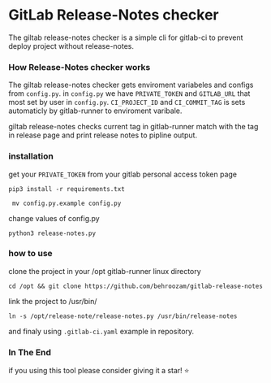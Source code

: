 # GitLab Release-Notes checker 

The giltab release-notes checker is a simple cli for gitlab-ci to prevent deploy project without release-notes.

### How Release-Notes checker works

The giltab release-notes checker gets enviroment variabeles and configs from `config.py`.
in `config.py` we have `PRIVATE_TOKEN` and `GITLAB_URL` that most set by user in `config.py`.
`CI_PROJECT_ID` and `CI_COMMIT_TAG` is sets automaticly by gitlab-runner to enviroment varibale.

giltab release-notes checks current tag in gitlab-runner match with the tag in release page and  print release notes to pipline output. 

### installation 

get your `PRIVATE_TOKEN` from your gitlab personal access token page 

``` pip3 install -r requirements.txt ```

``` mv config.py.example config.py``` 

change values of config.py 

``` python3 release-notes.py ```

### how to use 

clone the project in your /opt gitlab-runner linux directory  

``` cd /opt && git clone https://github.com/behroozam/gitlab-release-notes ```

link the project to /usr/bin/

``` ln -s /opt/release-note/release-notes.py /usr/bin/release-notes ```

and finaly using `.gitlab-ci.yaml` example in repository. 

### In The End
if you using this tool please consider giving it a star! ⭐
